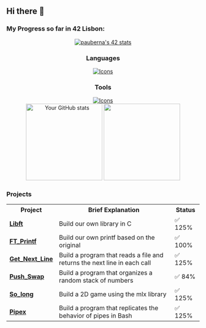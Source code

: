 ## Hi there 👋
### My Progress so far in 42 Lisbon:
<div align="center">
  <a href="https://github.com/oakoudad/badge42"><img src="https://badge.mediaplus.ma/darkblue/pauberna?1337Badge=off&UM6P=off" alt="pauberna's 42 stats" /></a>
  </a>
</div>

<div align="center">

### Languages
  <a href="https://skillicons.dev">
    <img src="https://skillicons.dev/icons?i=c,cpp,bash,html,css" alt="Icons" />
  </a>
</div>

<div align="center">
  
### Tools
  <a href="https://skillicons.dev">
    <img src="https://skillicons.dev/icons?i=linux,vscode,vim,git,github,nginx,wordpress,docker" alt="Icons" />
  </a>
</div>
<div align="center">
  <img height="199.5em" src="https://github-readme-stats.vercel.app/api?username=PBjr2002&show_icons=true&theme=holi" alt="Your GitHub stats">
  <img height="199.5em" src="https://github-readme-stats.vercel.app/api/top-langs/?username=PBjr2002&layout=compact&langs_count=8&theme=holi"/>
</div>

### Projects
<table align="center">
	<tr>
		<th>Project</th>
		<th>Brief Explanation</th>
		<th>Status</th>
	</tr>
	<tr>
		<td><b><a href="https://github.com/PBjr2002/Libft">Libft</a></b></td>
		<td>Build our own library in C</td>
		<td>✅ 125%</td>
	</tr>
	<tr>
		<td><b><a href="https://github.com/PBjr2002/FT_Printf">FT_Printf</a></b></td>
		<td>Build our own printf based on the original</td>
		<td>✅ 100%</td>
	</tr>
	<tr>
		<td><b><a href="https://github.com/PBjr2002/Get_Next_Line">Get_Next_Line</a></b></td>
		<td>Build a program that reads a file and returns the next line in each call</td>
		<td>✅ 125%</td>
	</tr>
	<tr>
		<td><b><a href="https://github.com/PBjr2002/Push_Swap">Push_Swap</a></b></td>
		<td>Build a program that organizes a random stack of numbers</td>
		<td>✅ 84%</td>
	</tr>
	<tr>
		<td><b><a href="https://github.com/PBjr2002/So_Long">So_long</a></b></td>
		<td>Build a 2D game using the mlx library</td>
		<td>✅ 125%</td>
	</tr>
	<tr>
		<td><b><a href="https://github.com/PBjr2002/Pipex">Pipex</a></b></td>
		<td>Build a program that replicates the behavior of pipes in Bash</td>
		<td>✅ 125%</td>
	</tr>
</table>

<!--
**PBjr2002/PBjr2002** is a ✨ _special_ ✨ repository because its `README.md` (this file) appears on your GitHub profile.
Update README.md

Here are some ideas to get you started:

- 🔭 I’m currently working on ...
- 🌱 I’m currently learning ...
- 👯 I’m looking to collaborate on ...
- 🤔 I’m looking for help with ...
- 💬 Ask me about ...
- 📫 How to reach me: ...
- 😄 Pronouns: ...
- ⚡ Fun fact: ...
-->
